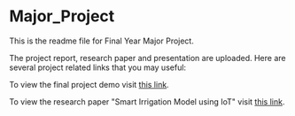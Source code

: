 # Major_Project
This is the readme file for Final Year Major Project.

The project report, research paper and presentation are uploaded. Here are several project related links that you may useful:

To view the final project demo visit <a href="https://youtu.be/I0EtBfyCslI">this link</a>.

To view the research paper "Smart Irrigation Model using IoT" visit <a href="http://www.ijaresm.com/uploaded_files/document_file/Mrs._Lavanya_Santhosh,_Mrs_._Veena_Potdar,_Kunal_Jayswal,_Nabin_Khadka,_Pragik_Timsina,_Poojit_Chowdry_rhWL.pdf">this link</a>. 
